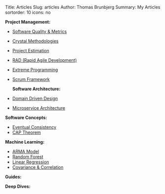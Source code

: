 Title: Articles
Slug: articles
Author: Thomas Brunbjerg
Summary: My Articles
sortorder: 10
icons: no

**Project Management:**

- [Software Quality & Metrics]({filename}/articles/quality_metrics.md)
- [Crystal Methodologies]({filename}/articles/crystal_methodologies.md)
- [Project Estimation]({filename}/articles/estimating_projects.md)
- [RAD (Rapid Agile Development)]({filename}/articles/rapid_agile_development.md)
- [Extreme Programming]({filename}/articles/extremeprogramming.md)
- [Scrum Framework]({filename}/articles/scrum.md)

  **Software Architecture:**

- [Domain Driven Design]({filename}/articles/domain_driven_design.md)
- [Microservice Architecture]({filename}/articles/microservice_architecture.md)

**Software Concepts:**

- [Eventual Consistency]({filename}/articles/eventual_consistency.md)
- [CAP Theorem]({filename}/articles/cap_theorem.md)

**Machine Learning:**

- [ARMA Model]({filename}/articles/arma.md)
- [Random Forest]({filename}/articles/randomForest.md)
- [Linear Regression]({filename}/articles/linearRegression.md)
- [Covariance & Correlation]({filename}/articles/covCor.md)

**Guides:**

**Deep Dives:**

